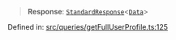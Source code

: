 > **Response**: [`StandardResponse`](api/type-aliases%5CStandardResponse.md)\<[`Data`](api/namespaces%5Cqueries%5Cnamespaces%5CGetFullUserProfile%5Ctype-aliases%5CData.md)\>

Defined in: [src/queries/getFullUserProfile.ts:125](https://github.com/bhavjitChauhan/khan-api/blob/67d30ab4498111952301bcaddbef9a132bf75105/src/queries/getFullUserProfile.ts#L125)
